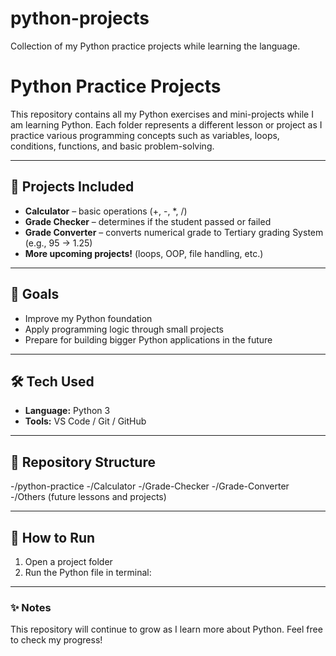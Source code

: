 # python-projects
Collection of my Python practice projects while learning the language.
# Python Practice Projects

This repository contains all my Python exercises and mini-projects while I am learning Python. Each folder represents a different lesson or project as I practice various programming concepts such as variables, loops, conditions, functions, and basic problem-solving.

---

## 📌 Projects Included
- **Calculator** – basic operations (+, -, *, /)
- **Grade Checker** – determines if the student passed or failed
- **Grade Converter** – converts numerical grade to Tertiary grading System (e.g., 95 → 1.25)
- **More upcoming projects!** (loops, OOP, file handling, etc.)

---

## 🧠 Goals
- Improve my Python foundation
- Apply programming logic through small projects
- Prepare for building bigger Python applications in the future

---

## 🛠️ Tech Used
- **Language:** Python 3
- **Tools:** VS Code / Git / GitHub

---

## 📂 Repository Structure
-/python-practice
-/Calculator
-/Grade-Checker
-/Grade-Converter
-/Others (future lessons and projects)

---

## 🚀 How to Run
1. Open a project folder
2. Run the Python file in terminal:

---

### ✨ Notes
This repository will continue to grow as I learn more about Python. Feel free to check my progress!

